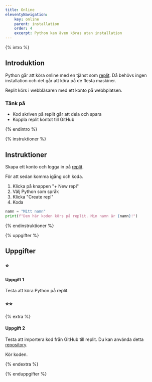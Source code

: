 ```yaml
---
title: Online
eleventyNavigation:
    key: online
    parent: installation
    order: 4
    excerpt: Python kan även köras utan installation
---
```


{% intro %}

## Introduktion

Python går att köra online med en tjänst som [replit](https://replit.com/). Då behövs ingen installation och det går att köra på de flesta maskiner.

Replit körs i webbläsaren med ett konto på webbplatsen.

### Tänk på

-   Kod skriven på replit går att dela och spara
-   Koppla replit kontot till GitHub

{% endintro %}

{% instruktioner %}

## Instruktioner

Skapa ett konto och logga in på [replit](https://replit.com/).

För att sedan komma igång och koda.

1. Klicka på knappen "+ New repl"
2. Välj Python som språk
3. Klicka "Create repl"
4. Koda

```python
namn = "Mitt namn"
print(f"Den här koden körs på replit. Min namn är {namn}!")
```

{% endinstruktioner %}

{% uppgifter %}

## Uppgifter

### ⭐

#### Uppgift 1

Testa att köra Python på replit.

### ⭐⭐

{% extra %}

#### Uppgift 2

Testa att importera kod från GitHub till replit.
Du kan använda detta [repository](https://github.com/jensnti/prog1-ovn).

Kör koden.

{% endextra %}

{% enduppgifter %}
